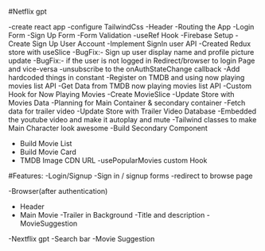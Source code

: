 #Netflix gpt

-create react app
-configure TailwindCss
-Header
-Routing the App
-Login Form
-Sign Up Form
-Form Validation
-useRef Hook
-Firebase Setup
-Create Sign Up User Account
-Implement SignIn user API
-Created Redux store with useSlice
-BugFix:- Sign up user display name and profile picture update
-BugFix:- if the user is not logged in Redirect/browser to login Page and vice-versa
-unsubscribe to the onAuthStateChange callback
-Add hardcoded things in constant
-Register on TMDB and using now playing movies list API
-Get Data from TMDB now playing movies list API
-Custom Hook for Now Playing Movies
-Create MovieSlice
-Update Store with Movies Data
-Planning for Main Container & secondary container
-Fetch data for trailer video
-Update Store with Trailer Video Database
-Embedded the youtube video and make it autoplay and mute
-Tailwind classes to make Main Character look awesome
-Build Secondary Component

- Build Movie List
- Build Movie Card
- TMDB Image CDN URL
  -usePopularMovies custom Hook

#Features:
-Login/Signup
-Sign in / signup forms
-redirect to browse page

-Browser(after authentication)

- Header
- Main Movie
  -Trailer in Background
  -Title and description
  -MovieSuggestion

-Nextflix gpt
-Search bar
-Movie Suggestion
